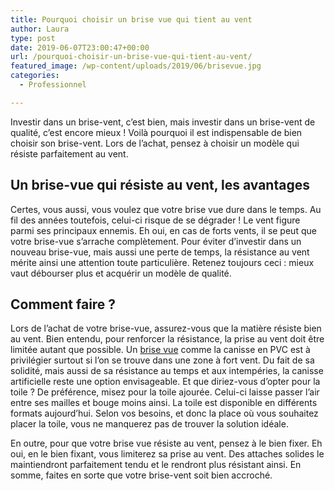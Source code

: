 ```yaml
---
title: Pourquoi choisir un brise vue qui tient au vent
author: Laura
type: post
date: 2019-06-07T23:00:47+00:00
url: /pourquoi-choisir-un-brise-vue-qui-tient-au-vent/
featured_image: /wp-content/uploads/2019/06/brisevue.jpg
categories:
  - Professionnel

---
```

Investir dans un brise-vent, c’est bien, mais investir dans un brise-vent de qualité, c’est encore mieux ! Voilà pourquoi il est indispensable de bien choisir son brise-vent. Lors de l’achat, pensez à choisir un modèle qui résiste parfaitement au vent.



## Un brise-vue qui résiste au vent, les avantages



Certes, vous aussi, vous voulez que votre brise vue dure dans le temps. Au fil des années toutefois, celui-ci risque de se dégrader ! Le vent figure parmi ses principaux ennemis. Eh oui, en cas de forts vents, il se peut que votre brise-vue s’arrache complètement. Pour éviter d’investir dans un nouveau brise-vue, mais aussi une perte de temps, la résistance au vent mérite ainsi une attention toute particulière. Retenez toujours ceci : mieux vaut débourser plus et acquérir un modèle de qualité.



## Comment faire ?



Lors de l’achat de votre brise-vue, assurez-vous que la matière résiste bien au vent. Bien entendu, pour renforcer la résistance, la prise au vent doit être limitée autant que possible. Un <a href="https://www.labelhabitation.com/equipement-du-jardin/agencement-de-jardin/brise-vue-paravent.html" target="_blank">brise vue</a> comme la canisse en PVC est à privilégier surtout si l’on se trouve dans une zone à fort vent. Du fait de sa solidité, mais aussi de sa résistance au temps et aux intempéries, la canisse artificielle reste une option envisageable. Et que diriez-vous d’opter pour la toile ? De préférence, misez pour la toile ajourée. Celui-ci laisse passer l’air entre ses mailles et bouge moins ainsi. La toile est disponible en différents formats aujourd’hui. Selon vos besoins, et donc la place où vous souhaitez placer la toile, vous ne manquerez pas de trouver la solution idéale.



En outre, pour que votre brise vue résiste au vent, pensez à le bien fixer. Eh oui, en le bien fixant, vous limiterez sa prise au vent. Des attaches solides le maintiendront parfaitement tendu et le rendront plus résistant ainsi. En somme, faites en sorte que votre brise-vent soit bien accroché.